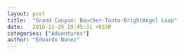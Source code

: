 ```yaml
---
layout: post
title:  "Grand Canyon: Boucher-Tonto-BrightAngel Loop"
date:   2016-11-29 19:45:31 +0530
categories: ["Adventures"]
author: "Eduardo Nunez"
---
```

